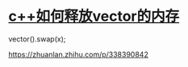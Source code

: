 # [c++如何释放vector的内存](https://github.com/wjwever/gitblog/issues/24)

vector<T>().swap(x);


https://zhuanlan.zhihu.com/p/338390842